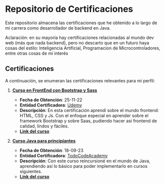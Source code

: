 # Repositorio de Certificaciones

Este repositorio almacena las certificaciones que he obtenido a lo largo de mi carrera como desarrollador de backend en Java.

Aclaración: en su mayoría hay certificaciones relacionadas al mundo dev web (más que nada backend), pero no descarto que en un
futuro haya cosas del estilo: Inteligencia Artificial, Programacion de Microcontroladores, entre otras cosas de mi interés

## Certificaciones

A continuación, se enumeran las certificaciones relevantes para mi perfil:

1. [**Curso en FrontEnd con Bootstrap y Sass**](https://github.com/lautajam/Certifications/blob/main/FrontEnd_HTML-CSS-Bootstrap-Sass-Js_Bluuweb_Udemy.pdf)
    - **Fecha de Obtención**: 25-11-22
    - **Entidad Certificadora**: [Udemy](https://www.udemy.com/)
    - **Descripción**: En esta certificación aprendí sobre el mundo frontend: HTML, CSS y Js. Con el enfoque especial en aprender sobre el framework Bootstrap y sobre Saas, pudiendo hacer asi  frontend de calidad, lindos y fáciles.
    - [**Link del curso**](https://www.udemy.com/course/curso-bootstrap-5/)

2. [**Curso Java para principiantes**](https://github.com/lautajam/Certifications/blob/main/Java_beginners_Course_TodoCode.pdf)
    - **Fecha de Obtención**: 18-09-23
    - **Entidad Certificadora**: [TodoCodeAcademy](https://todocodeacademy.com/)
    - **Descripción**: Con este curso reincursioné en el mundo de Java, aprendiendo así lo básico para poder implementarlo en cursos siguientes.
    - [**Link del curso**](https://todocodeacademy.com/course/java-para-principiantes/)
